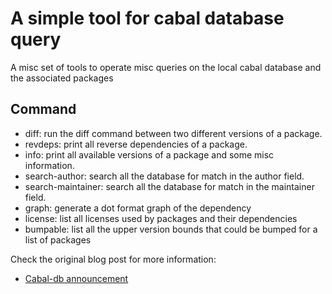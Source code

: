 A simple tool for cabal database query
======================================

A misc set of tools to operate misc queries on the local cabal database and the associated packages

Command
-------

* diff: run the diff command between two different versions of a package.
* revdeps: print all reverse dependencies of a package.
* info: print all available versions of a package and some misc information.
* search-author: search all the database for match in the author field.
* search-maintainer: search all the database for match in the maintainer field.
* graph: generate a dot format graph of the dependency
* license: list all licenses used by packages and their dependencies
* bumpable: list all the upper version bounds that could be bumped for a list of packages

Check the original blog post for more information:

* [Cabal-db announcement](http://tab.snarc.org/posts/haskell/2013-03-13-cabal-db.html)
